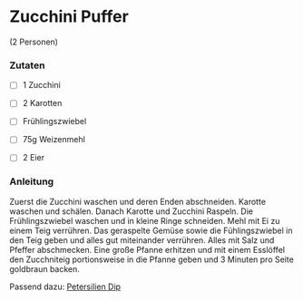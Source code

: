 # Zucchini Puffer
(2 Personen)

### Zutaten

- [ ] 1 Zucchini
- [ ] 2 Karotten
- [ ] Frühlingszwiebel
- [ ] 75g Weizenmehl
- [ ] 2 Eier 


### Anleitung
Zuerst die Zucchini waschen und deren Enden abschneiden. Karotte waschen und schälen. 
Danach Karotte und Zucchini Raspeln. 
Die Frühlingszwiebel waschen und in kleine Ringe schneiden. Mehl mit Ei zu einem Teig verrühren. 
Das geraspelte Gemüse sowie die Fühlingszwiebel in den Teig geben und alles gut miteinander verrühren.
Alles mit Salz und Pfeffer abschmecken. 
Eine große Pfanne erhitzen und mit einem Esslöffel den Zucchniteig portionsweise
in die Pfanne geben und 3 Minuten pro Seite goldbraun backen.

Passend dazu: [Petersilien Dip](../saucen_dips/petersilien_dip.md)